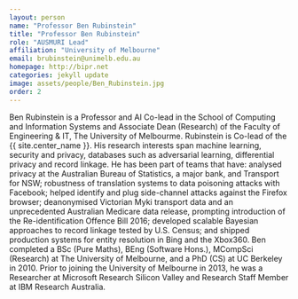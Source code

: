 ```yaml
---
layout: person
name: "Professor Ben Rubinstein"
title: "Professor Ben Rubinstein"
role: "AUSMURI Lead"
affiliation: "University of Melbourne"
email: brubinstein@unimelb.edu.au
homepage: http://bipr.net
categories: jekyll update
image: assets/people/Ben_Rubinstein.jpg
order: 2
---
```

Ben Rubinstein is a Professor and AI Co-lead in the School of Computing and Information Systems and Associate Dean (Research) of the Faculty of Engineering & IT, The University of Melbourme. Rubinstein is Co-lead of the {{ site.center_name }}. His research interests span machine learning, security and privacy, databases such as adversarial learning, differential privacy and record linkage. He has been part of teams that have: analysed privacy at the Australian Bureau of Statistics, a major bank, and Transport for NSW; robustness of translation systems to data poisoning attacks with Facebook; helped identify and plug side-channel attacks against the Firefox browser; deanonymised Victorian Myki transport data and an unprecedented Australian Medicare data release, prompting introduction of the Re-identification Offence Bill 2016; developed scalable Bayesian approaches to record linkage tested by U.S. Census; and shipped production systems for entity resolution in Bing and the Xbox360. Ben completed a BSc (Pure Maths), BEng (Software Hons.), MCompSci (Research) at The University of Melbourne, and a PhD (CS) at UC Berkeley in 2010. Prior to joining the University of Melbourne in 2013, he was a Researcher at Microsoft Research Silicon Valley and Research Staff Member at IBM Research Australia.